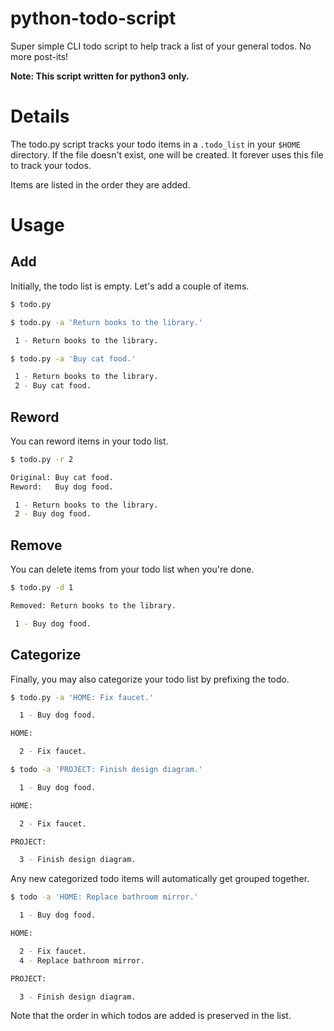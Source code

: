# python-todo-script

Super simple CLI todo script to help track a list of your general todos.
No more post-its!

**Note: This script written for python3 only.**

# Details

The todo.py script tracks your todo items in a `.todo_list` in your `$HOME`
directory. If the file doesn't exist, one will be created. It forever uses this
file to track your todos.

Items are listed in the order they are added.

# Usage

## Add

Initially, the todo list is empty. Let's add a couple of items.

```bash
$ todo.py

$ todo.py -a 'Return books to the library.'

 1 - Return books to the library.

$ todo.py -a 'Buy cat food.'

 1 - Return books to the library.
 2 - Buy cat food.

```

## Reword

You can reword items in your todo list.

```bash
$ todo.py -r 2

Original: Buy cat food.
Reword:   Buy dog food.

 1 - Return books to the library.
 2 - Buy dog food.

```

## Remove

You can delete items from your todo list when you're done.

```bash
$ todo.py -d 1

Removed: Return books to the library.

 1 - Buy dog food.

```

## Categorize

Finally, you may also categorize your todo list by prefixing the todo.

```bash
$ todo.py -a 'HOME: Fix faucet.'

  1 - Buy dog food.

HOME:

  2 - Fix faucet.

```

```bash
$ todo -a 'PROJECT: Finish design diagram.'

  1 - Buy dog food.

HOME:

  2 - Fix faucet.

PROJECT:

  3 - Finish design diagram.

```

Any new categorized todo items will automatically get grouped together.

```bash
$ todo -a 'HOME: Replace bathroom mirror.'

  1 - Buy dog food.

HOME:

  2 - Fix faucet.
  4 - Replace bathroom mirror.

PROJECT:

  3 - Finish design diagram.

```

Note that the order in which todos are added is preserved in the list.
